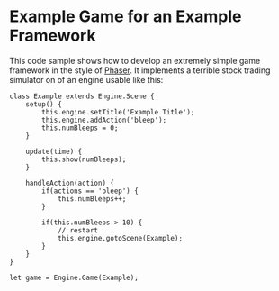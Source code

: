 # Example Game for an Example Framework

This code sample shows how to develop an extremely simple game framework in the style of [Phaser](https://phaser.io/). It implements a terrible stock trading simulator on of an engine usable like this:

    class Example extends Engine.Scene {
        setup() {
            this.engine.setTitle('Example Title');
            this.engine.addAction('bleep');
            this.numBleeps = 0;
        }

        update(time) {
            this.show(numBleeps);
        }

        handleAction(action) {
            if(actions == 'bleep') {
                this.numBleeps++;
            }

            if(this.numBleeps > 10) {
                // restart
                this.engine.gotoScene(Example);
            }
        }
    }

    let game = Engine.Game(Example);
